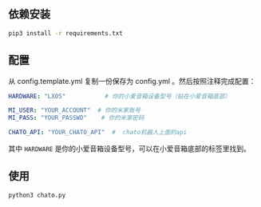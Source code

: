 ## 依赖安装

``` bash
pip3 install -r requirements.txt
```

## 配置

从 config.template.yml 复制一份保存为 config.yml 。然后按照注释完成配置：

``` yaml
HARDWARE: "LX05"           # 你的小爱音箱设备型号（贴在小爱音箱底部）

MI_USER: "YOUR_ACCOUNT"  # 你的米家账号
MI_PASS: "YOUR_PASSWD"    # 你的米家密码

CHATO_API: "YOUR_CHATO_API"  #  chato机器人上面的api

```

其中 `HARDWARE` 是你的小爱音箱设备型号，可以在小爱音箱底部的标签里找到。

## 使用

``` bash
python3 chato.py
```
